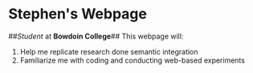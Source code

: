 # Stephen's Webpage
##*Student* at **Bowdoin College**##
This webpage will:
1. Help me replicate research done semantic integration
2. Familiarize me with coding and conducting web-based experiments